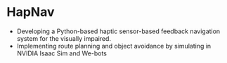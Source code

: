 # HapNav
- Developing a Python-based haptic sensor-based feedback navigation system for the visually impaired.
- Implementing route planning and object avoidance by simulating in NVIDIA Isaac Sim and We-bots

